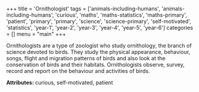 +++
title = 'Ornithologist'
tags = ['animals-including-humans', 'animals-including-humans', 'curious', 'maths', 'maths-statistics', 'maths-primary', 'patient', 'primary', 'primary', 'science', 'science-primary', 'self-motivated', 'statistics', 'year-1', 'year-2', 'year-3', 'year-4', 'year-5', 'year-6']
categories = []
menu = "main"
+++

Ornithologists are a type of zoologist who study ornithology, the branch of science devoted to birds. They study the physical appearance, behaviour, songs, flight and migration patterns of birds and also look at the conservation of birds and their habitats. Ornithologists observe, survey, record and report on the behaviour and activities of birds.

<strong>Attributes: </strong>curious, self-motivated, patient
